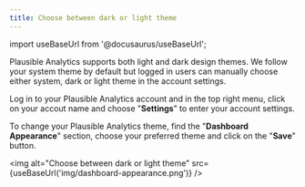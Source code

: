 ```yaml
---
title: Choose between dark or light theme
---
```


import useBaseUrl from '@docusaurus/useBaseUrl';

Plausible Analytics supports both light and dark design themes. We follow your system theme by default but logged in users can manually choose either system, dark or light theme in the account settings. 

Log in to your Plausible Analytics account and in the top right menu, click on your accout name and choose "**Settings**" to enter your account settings.

To change your Plausible Analytics theme, find the "**Dashboard Appearance**" section, choose your preferred theme and click on the "**Save**" button.

<img alt="Choose between dark or light theme" src={useBaseUrl('img/dashboard-appearance.png')} />
